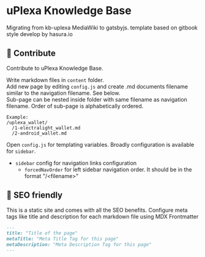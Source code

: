 # uPlexa Knowledge Base

Migrating from kb-uplexa MediaWiki to gatsbyjs. template based on gitbook style develop by hasura.io


## 🚀 Contribute

Contribute to uPlexa Knowledge Base.

Write markdown files in `content` folder.  
Add new page by editing `config.js` and create .md documents filename similar to the navigation filename. See below.  
Sub-page can be nested inside folder with same filename as navigation filename. Order of sub-page is alphabetically ordered.  

```
Example:  
/uplexa_wallet/  
  /1-electralight_wallet.md  
  /2-android_wallet.md  
```

Open `config.js` for templating variables. Broadly configuration is available for `sidebar`.

- `sidebar` config for navigation links configuration
    - `forcedNavOrder` for left sidebar navigation order. It should be in the format "/\<filename>"


## 🤖 SEO friendly

This is a static site and comes with all the SEO benefits. Configure meta tags like title and description for each markdown file using MDX Frontmatter

```markdown
---
title: "Title of the page"
metaTitle: "Meta Title Tag for this page"
metaDescription: "Meta Description Tag for this page"
---
